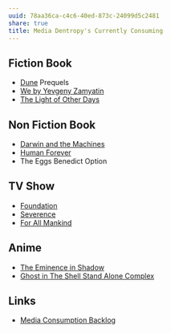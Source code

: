```yaml
---
uuid: 78aa36ca-c4c6-40ed-873c-24099d5c2481
share: true
title: Media Dentropy's Currently Consuming
---
```

## Fiction Book

* [Dune](/24229833-9146-4417-9a5a-0c46fa1efb1a) Prequels
* [We by Yevgeny Zamyatin](/3a268c07-a5e3-4594-b20c-264e50c48d93) 
* [The Light of Other Days](/cfa80bd3-71c6-4662-b215-bf0340ee2e74)

## Non Fiction Book

* [Darwin and the Machines](/undefined)
* [Human Forever](/undefined)
* The Eggs Benedict Option

## TV Show

* [Foundation](/undefined)
* [Severence](/undefined)
* [For All Mankind](/undefined)

## Anime

* [The Eminence in Shadow](/undefined)
* [Ghost in The Shell Stand Alone Complex](/undefined)

## Links

* [Media Consumption Backlog](/3d6300be-801b-4df3-93ad-ac452f22831d)